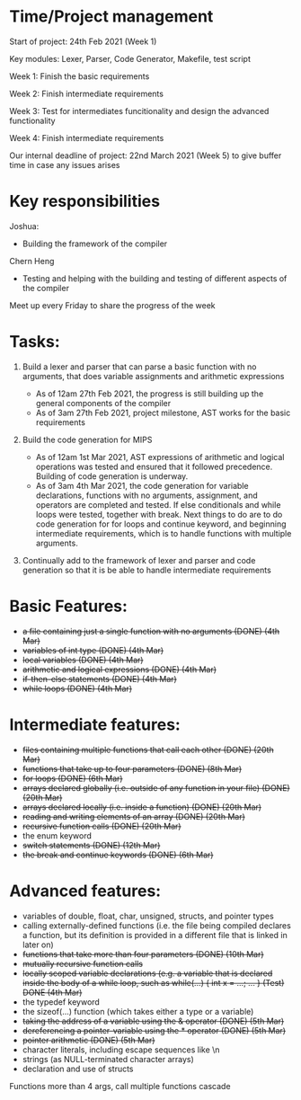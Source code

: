 Time/Project management
=======================

Start of project: 24th Feb 2021 (Week 1)

Key modules: Lexer, Parser, Code Generator, Makefile, test script

Week 1: Finish the basic requirements

Week 2: Finish intermediate requirements

Week 3: Test for intermediates funcitionality and design the advanced functionality

Week 4: Finish intermediate requirements

Our internal deadline of project: 22nd March 2021 (Week 5) to give buffer time in case any issues arises

Key responsibilities
======================
Joshua:
-   Building the framework of the compiler

Chern Heng
-   Testing and helping with the building and testing of different aspects of the compiler

Meet up every Friday to share the progress of the week

Tasks:
======================

1. Build a lexer and parser that can parse a basic function with no arguments, that does variable assignments and arithmetic expressions
    - As of 12am 27th Feb 2021, the progress is still building up the general components of the compiler
    - As of 3am 27th Feb 2021, project milestone, AST works for the basic requirements

2. Build the code generation for MIPS
    - As of 12am 1st Mar 2021, AST expressions of arithmetic and logical operations was tested and ensured that it followed precedence. Building of code generation is underway.
    - As of 3am 4th Mar 2021, the code generation for variable declarations, functions with no arguments, assignment, and operators are completed and tested. If else conditionals and while loops were tested, together with break. Next things to do are to do code generation for for loops and continue keyword, and beginning intermediate requirements, which is to handle functions with multiple arguments.

3. Continually add to the framework of lexer and parser and code generation so that it is be able to handle intermediate requirements

Basic Features:
======================
-   ~~a file containing just a single function with no arguments (DONE) (4th Mar)~~
-   ~~variables of int type (DONE) (4th Mar)~~
-   ~~local variables (DONE) (4th Mar)~~
-   ~~arithmetic and logical expressions (DONE) (4th Mar)~~
-   ~~if-then-else statements (DONE) (4th Mar)~~
-   ~~while loops (DONE) (4th Mar)~~

Intermediate features:
======================
-   ~~files containing multiple functions that call each other (DONE) (20th Mar)~~
-   ~~functions that take up to four parameters (DONE) (8th Mar)~~
-   ~~for loops (DONE) (6th Mar)~~
-   ~~arrays declared globally (i.e. outside of any function in your file) (DONE) (20th Mar)~~
-   ~~arrays declared locally (i.e. inside a function) (DONE) (20th Mar)~~
-   ~~reading and writing elements of an array (DONE) (20th Mar)~~
-   ~~recursive function calls (DONE) (20th Mar)~~
-   the enum keyword
-   ~~switch statements (DONE) (12th Mar)~~
-   ~~the break and continue keywords (DONE) (6th Mar)~~

Advanced features:
======================
-   variables of double, float, char, unsigned, structs, and pointer types
-   calling externally-defined functions (i.e. the file being compiled declares a function, but its definition is provided in a different file that is linked in later on)
-   ~~functions that take more than four parameters (DONE) (10th Mar)~~
-   ~~mutually recursive function calls~~
-   ~~locally scoped variable declarations (e.g. a variable that is declared inside the body of a while loop, such as while(...) { int x = ...; ... } (Test) DONE (4th Mar)~~
-   the typedef keyword
-   the sizeof(...) function (which takes either a type or a variable)
-   ~~taking the address of a variable using the & operator (DONE) (5th Mar)~~
-   ~~dereferencing a pointer-variable using the * operator (DONE) (5th Mar)~~
-   ~~pointer arithmetic (DONE) (5th Mar)~~
-   character literals, including escape sequences like \n
-   strings (as NULL-terminated character arrays)
-   declaration and use of structs

Functions more than 4 args, call multiple functions cascade

